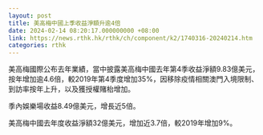 ```yaml
---
layout: post
title: 美高梅中國上季收益淨額升逾4倍
date: 2024-02-14 08:20:17.000000000 +08:00
link: https://news.rthk.hk/rthk/ch/component/k2/1740316-20240214.htm
categories: rthk
---
```


美高梅國際公布去年業績，當中披露美高梅中國去年第4季收益淨額9.83億美元，按年增加逾4.6倍，較2019年第4季度增加35%，因移除疫情相關澳門入境限制、到訪率按年上升，以及獲授權賭枱增加。

季內娛樂場收益8.49億美元，增長近5倍。

美高梅中國去年度收益淨額32億美元，增加近3.7倍，較2019年增加9%。
